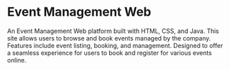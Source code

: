# Event Management Web
 An Event Management Web platform built with HTML, CSS, and Java. This site allows users to browse and book events managed by the company. Features include event listing, booking, and management. Designed to offer a seamless experience for users to book and register for various events online.
